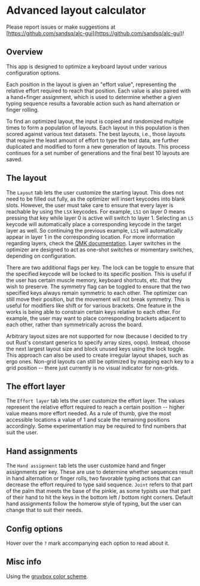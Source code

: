 # Advanced layout calculator
Please report issues or make suggestions at [https://github.com/sandsq/alc-gui](https://github.com/sandsq/alc-gui)!

## Overview
This app is designed to optimize a keyboard layout under various configuration options. 

Each position in the layout is given an "effort value", representing the relative effort required to reach that position. Each value is also paired with a hand+finger assignment, which is used to determine whether a given typing sequence results a favorable action such as hand alternation or finger rolling.

To find an optimized layout, the input is copied and randomized multiple times to form a population of layouts. Each layout in this population is then scored against various text datasets. The best layouts, i.e., those layouts that require the least amount of effort to type the text data, are further duplicated and modified to form a new generation of layouts. This process continues for a set number of generations and the final best 10 layouts are saved.

## The layout
The `Layout` tab lets the user customize the starting layout. This does not need to be filled out fully, as the optimizer will insert keycodes into blank slots. However, the user must take care to ensure that every layer is reachable by using the `LSX` keycodes. For example, `LS1` on layer 0 means pressing that key while layer 0 is active will switch to layer 1. Selecting an `LS` keycode will automatically place a corresponding keycode in the target layer as well. So continuing the previous example, `LS1` will automatically appear in layer 1 in the corresponding location. For more information regarding layers, check the [QMK documentation](https://docs.qmk.fm/#/feature_layers?id=layers). Layer switches in the optimizer are designed to act as one-shot switches or momentary switches, depending on configuration.

There are two additional flags per key. The lock can be toggle to ensure that the specified keycode will be locked to its specific position. This is useful if the user has certain muscle memory, keyboard shortcuts, etc. that they wish to preserve. The symmetry flag can be toggled to ensure that the two specified keys always remain symmetric to each other. The optimizer can still move their position, but the movement will not break symmetry. This is useful for modifiers like shift or for various brackets. One feature in the works is being able to constrain certain keys relative to each other. For example, the user may want to place corresponding brackets adjacent to each other, rather than symmetrically across the board.

Arbitrary layout sizes are not supported for now (because I decided to try out Rust's constant generics to specify array sizes, oops). Instead, choose the next largest layout size and block unused keys using the lock toggle. This approach can also be used to create irregular layout shapes, such as ergo ones. Non-grid layouts can still be optimized by mapping each key to a grid position -- there just currently is no visual indicator for non-grids.

## The effort layer
The `Effort layer` tab lets the user customize the effort layer. The values represent the relative effort required to reach a certain position -- higher value means more effort needed. As a rule of thumb, give the most accessible locations a value of 1 and scale the remaining positions accordingly. Some experimentation may be required to find numbers that suit the user.

## Hand assignments
The `Hand assignment` tab lets the user customize hand and finger assignments per key. These are use to determine whether sequences result in hand alternation or finger rolls, two favorable typing actions that can decrease the effort required to type said sequence. `Joint` refers to that part of the palm that meets the base of the pinkie, as some typists use that part of their hand to hit the keys in the bottom left / bottom right corners. Default hand assignments follow the homerow style of typing, but the user can change that to suit their needs.

## Config options
Hover over the `?` mark accompanying each option to read about it.

## Misc info
Using the [gruvbox color scheme](https://github.com/morhetz/gruvbox).